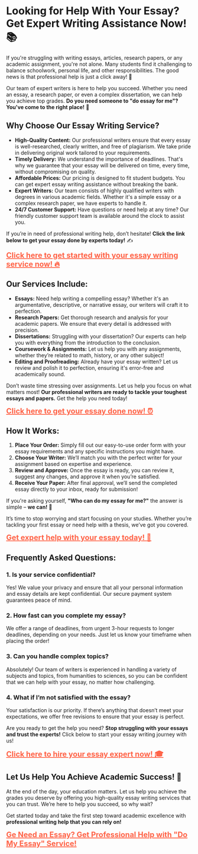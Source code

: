 <h1>Looking for Help With Your Essay? Get Expert Writing Assistance Now! 📚</h1>

<p>If you're struggling with writing essays, articles, research papers, or any academic assignment, you're not alone. Many students find it challenging to balance schoolwork, personal life, and other responsibilities. The good news is that professional help is just a click away! 🌟</p>

<p>Our team of expert writers is here to help you succeed. Whether you need an essay, a research paper, or even a complex dissertation, we can help you achieve top grades. <strong>Do you need someone to "do essay for me"? You've come to the right place!</strong> 🚀</p>

<h2>Why Choose Our Essay Writing Service?</h2>

<ul>
  <li><strong>High-Quality Content:</strong> Our professional writers ensure that every essay is well-researched, clearly written, and free of plagiarism. We take pride in delivering original work tailored to your requirements.</li>
  <li><strong>Timely Delivery:</strong> We understand the importance of deadlines. That's why we guarantee that your essay will be delivered on time, every time, without compromising on quality.</li>
  <li><strong>Affordable Prices:</strong> Our pricing is designed to fit student budgets. You can get expert essay writing assistance without breaking the bank.</li>
  <li><strong>Expert Writers:</strong> Our team consists of highly qualified writers with degrees in various academic fields. Whether it's a simple essay or a complex research paper, we have experts to handle it.</li>
  <li><strong>24/7 Customer Support:</strong> Have questions or need help at any time? Our friendly customer support team is available around the clock to assist you.</li>
</ul>

<p>If you’re in need of professional writing help, don’t hesitate! <strong>Click the link below to get your essay done by experts today!</strong> ✍️</p>

<a href="https://tinyurl.com/topessay?keyword=do+essay+for+me" style="font-size: 20px; font-weight: bold; color: #FF6347;">Click here to get started with your essay writing service now! 🔥</a>

<h2>Our Services Include:</h2>

<ul>
  <li><strong>Essays:</strong> Need help writing a compelling essay? Whether it's an argumentative, descriptive, or narrative essay, our writers will craft it to perfection.</li>
  <li><strong>Research Papers:</strong> Get thorough research and analysis for your academic papers. We ensure that every detail is addressed with precision.</li>
  <li><strong>Dissertations:</strong> Struggling with your dissertation? Our experts can help you with everything from the introduction to the conclusion.</li>
  <li><strong>Coursework & Assignments:</strong> Let us help you with any assignments, whether they’re related to math, history, or any other subject!</li>
  <li><strong>Editing and Proofreading:</strong> Already have your essay written? Let us review and polish it to perfection, ensuring it's error-free and academically sound.</li>
</ul>

<p>Don’t waste time stressing over assignments. Let us help you focus on what matters most! <strong>Our professional writers are ready to tackle your toughest essays and papers.</strong> Get the help you need today!</p>

<a href="https://tinyurl.com/topessay?keyword=do+essay+for+me" style="font-size: 20px; font-weight: bold; color: #FF6347;">Click here to get your essay done now! ⏰</a>

<h2>How It Works:</h2>

<ol>
  <li><strong>Place Your Order:</strong> Simply fill out our easy-to-use order form with your essay requirements and any specific instructions you might have.</li>
  <li><strong>Choose Your Writer:</strong> We’ll match you with the perfect writer for your assignment based on expertise and experience.</li>
  <li><strong>Review and Approve:</strong> Once the essay is ready, you can review it, suggest any changes, and approve it when you’re satisfied.</li>
  <li><strong>Receive Your Paper:</strong> After final approval, we’ll send the completed essay directly to your inbox, ready for submission!</li>
</ol>

<p>If you're asking yourself, <strong>"Who can do my essay for me?"</strong> the answer is simple – <strong>we can!</strong> 💪</p>

<p>It’s time to stop worrying and start focusing on your studies. Whether you’re tackling your first essay or need help with a thesis, we’ve got you covered.</p>

<a href="https://tinyurl.com/topessay?keyword=do+essay+for+me" style="font-size: 20px; font-weight: bold; color: #FF6347;">Get expert help with your essay today! 📖</a>

<h2>Frequently Asked Questions:</h2>

<h3>1. Is your service confidential?</h3>
<p>Yes! We value your privacy and ensure that all your personal information and essay details are kept confidential. Our secure payment system guarantees peace of mind.</p>

<h3>2. How fast can you complete my essay?</h3>
<p>We offer a range of deadlines, from urgent 3-hour requests to longer deadlines, depending on your needs. Just let us know your timeframe when placing the order!</p>

<h3>3. Can you handle complex topics?</h3>
<p>Absolutely! Our team of writers is experienced in handling a variety of subjects and topics, from humanities to sciences, so you can be confident that we can help with your essay, no matter how challenging.</p>

<h3>4. What if I’m not satisfied with the essay?</h3>
<p>Your satisfaction is our priority. If there’s anything that doesn’t meet your expectations, we offer free revisions to ensure that your essay is perfect.</p>

<p>Are you ready to get the help you need? <strong>Stop struggling with your essays and trust the experts!</strong> Click below to start your essay writing journey with us!</p>

<a href="https://tinyurl.com/topessay?keyword=do+essay+for+me" style="font-size: 20px; font-weight: bold; color: #FF6347;">Click here to hire your essay expert now! 🎓</a>

<h2>Let Us Help You Achieve Academic Success! 🌟</h2>

<p>At the end of the day, your education matters. Let us help you achieve the grades you deserve by offering you high-quality essay writing services that you can trust. We’re here to help you succeed, so why wait?</p>

<p>Get started today and take the first step toward academic excellence with <strong>professional writing help that you can rely on!</strong></p>

<a href="https://tinyurl.com/topessay?keyword=do+essay+for+me" style="font-size: 20px; font-weight: bold; color: #FF6347;">Ge
Need an Essay? Get Professional Help with "Do My Essay" Service!
